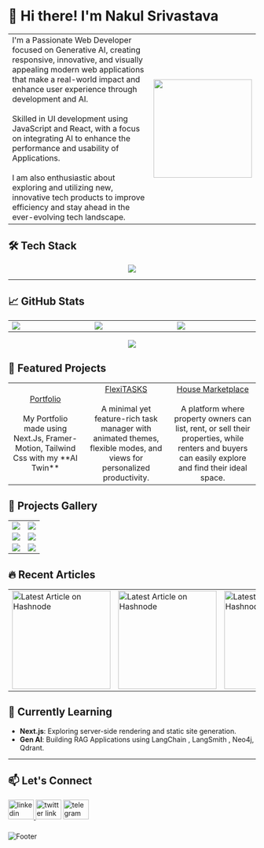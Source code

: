 <!-- ![Header](https://github.com/user-attachments/assets/1dbcad03-b128-41c0-83cf-fbb3d47b9e89) -->

# 👋 Hi there! I'm Nakul Srivastava
<div align="center">
  <table>
    <tr>
      <td width="500px">
        I'm a Passionate Web Developer focused on Generative AI, creating responsive, innovative, and visually appealing modern web applications that make a real-world impact and enhance user experience through development and AI.
        <br></br>
        Skilled in UI development using JavaScript and React, with a focus on integrating AI to enhance the performance and usability of Applications.
<br></br>
I am also enthusiastic about exploring and utilizing new, innovative tech products to improve efficiency and stay ahead in the ever-evolving tech landscape.
      </td>
      <td>
         <img height="200" border-radius="50%"
 src="https://media0.giphy.com/media/v1.Y2lkPTc5MGI3NjExdHp4ZDMwZGV6YmV4aThhaWFmamE1bjc3emNwOHFhZmsxa2NrNmlpaCZlcD12MV9pbnRlcm5hbF9naWZfYnlfaWQmY3Q9Zw/qgQUggAC3Pfv687qPC/giphy.gif"  />
      </td>
    </tr>
  </table>
  
</div>

<!--
###
I'm a Passionate Web Developer focused on Generative AI, creating responsive, innovative, and visually appealing modern web applications that make a real-world impact and enhance user experience through development and AI.

-->

###

## 🛠️ Tech Stack

<p align="center">
  <img src="https://skillicons.dev/icons?i=js,react,tailwind,redux,nextjs,github,ai,vercel" />
</p>

---

## 📈 GitHub Stats


<div align="center">
<table>
  <tr>
    <td width='425'>
      <img src='https://github-readme-stats.vercel.app/api?username=imnakul&show_icons=true&theme=tokyonight'/>
    </td>
    <td width='425'>
      <img src='https://github-readme-stats.vercel.app/api/top-langs/?username=imnakul&layout=compact&theme=tokyonight' />
    </td>
    <td width='425'>
      <img src='https://streak-stats.demolab.com?user=imnakul&theme=dracula'/>
    </td>
  </tr>
  
</table>
<img src='https://github-readme-activity-graph.vercel.app/graph?username=imnakul&radius=16&theme=react&area=true&order=5'/>

  <!--
![Nakul's GitHub Stats](https://github-readme-stats.vercel.app/api?username=imnakul&show_icons=true&theme=tokyonight)

![Top Languages](https://github-readme-stats.vercel.app/api/top-langs/?username=imnakul&layout=compact&theme=tokyonight)

![Streak Stats](https://streak-stats.demolab.com?user=imnakul&theme=dracula)

![Contribution Graph](https://github-readme-activity-graph.vercel.app/graph?username=imnakul&radius=16&theme=react&area=true&order=5)
-->
</div>


## 🚀 Featured Projects

<table> 
<tr>
  <td width='425' align='center' >
    <a href='https://nakul-srivastava-dev.vercel.app/'>Portfolio</a>
    <br></br>
My Portfolio made using Next.Js, Framer-Motion, Tailwind Css with my **AI Twin**
  </td>
  <td width='425' align='center'>
    <a href='https://flexitasks.vercel.app/' > FlexiTASKS </a>
    <br></br>
A minimal yet feature-rich task manager with animated themes, flexible modes, and views for personalized productivity.
  </td>
  <td width='425' align='center'>
    <a href='https://house-marketplace-webapp.vercel.app/'> House Marketplace </a>
    <br></br>
A platform where property owners can list, rent, or sell their properties, while renters and buyers can easily explore and find their ideal space.
  </td>
</tr>
</table>








## 🚀 Projects Gallery

<!--
<div align="left" >
  
![InterviewSphere](https://github.com/user-attachments/assets/43989307-b2b7-44a1-a960-021bc92ad0c9)
![Portfolio](https://github.com/user-attachments/assets/5777da9a-a07d-4675-95c6-eab747102deb)
![HouseMarketplace](https://github.com/user-attachments/assets/5d26a52e-a9f3-476a-bd36-1ce5a9335165)
![FlexiTasks](https://github.com/user-attachments/assets/e0910b0a-7938-4789-8537-739ed0269e63)
![ProductivePulse](https://github.com/user-attachments/assets/cb6b0539-8890-4e07-a5cc-3ba49cb99aa5)
![HashnodeArtileFinder](https://github.com/user-attachments/assets/74e0b47e-637a-4d22-b0b2-e01d7c1a6b0c)

</div>
-->

<table>
  <tr>
    <td> <img src='https://github.com/user-attachments/assets/43989307-b2b7-44a1-a960-021bc92ad0c9'/> </td>
    <td> <img src='https://github.com/user-attachments/assets/5777da9a-a07d-4675-95c6-eab747102deb'/> </td>
  </tr>
  <tr>
    <td> <img src='https://github.com/user-attachments/assets/5d26a52e-a9f3-476a-bd36-1ce5a9335165' /> </td>
    <td> <img src='https://github.com/user-attachments/assets/e0910b0a-7938-4789-8537-739ed0269e63' /> </td>
  </tr>
  <tr>
    <td> <img src='https://github.com/user-attachments/assets/cb6b0539-8890-4e07-a5cc-3ba49cb99aa5' /> </td>
    <td> <img src='https://github.com/user-attachments/assets/74e0b47e-637a-4d22-b0b2-e01d7c1a6b0c' /> </td>
  </tr>
  
</table>




## 🔥 Recent Articles
<!---
<div align="left">
  <a href="https://llmsinaction.hashnode.dev/agents-llms-and-apis-a-developers-guide-to-local-ai-and-cloud-deployment" ><img src="https://github.com/user-attachments/assets/061a2ca2-c547-44f7-98ef-bee9f35fcdbc" height="200px" alt="Latest Article on Hashnode"  /></a>
  <a href="https://aisimplified.hashnode.dev/decoding-ai-jargons-with-chai-chaicode" ><img src="https://github.com/user-attachments/assets/4d1e265d-aad9-475c-9150-b06707aabe72" height="200px" alt="Latest Article on Hashnode"  /></a>
  <a href="https://ragsimplified.hashnode.dev/series/advanced-rag-query-optimization-techniques" ><img src="https://github.com/user-attachments/assets/22559f1a-5e68-4b2f-bc55-52198e493519" height="200px" alt="Latest Article on Hashnode"  /></a>
</div>
-->
<div align='center'>
<table>
<tr>
  <td>
     <a href="https://llmsinaction.hashnode.dev/agents-llms-and-apis-a-developers-guide-to-local-ai-and-cloud-deployment" ><img src="https://github.com/user-attachments/assets/061a2ca2-c547-44f7-98ef-bee9f35fcdbc" height="200px" alt="Latest Article on Hashnode"  /></a>
  </td>
  <td>
    <a href="https://aisimplified.hashnode.dev/decoding-ai-jargons-with-chai-chaicode" ><img src="https://github.com/user-attachments/assets/4d1e265d-aad9-475c-9150-b06707aabe72" height="200px" alt="Latest Article on Hashnode"  /></a>
  </td>
  <td>
     <a href="https://ragsimplified.hashnode.dev/series/advanced-rag-query-optimization-techniques" ><img src="https://github.com/user-attachments/assets/22559f1a-5e68-4b2f-bc55-52198e493519" height="200px" alt="Latest Article on Hashnode"  /></a>
  </td>
</tr>
  
</table>
</div>


###



## 🌱 Currently Learning

- **Next.js**: Exploring server-side rendering and static site generation.
- **Gen AI**: Building RAG Applications using LangChain , LangSmith , Neo4j, Qdrant.

---

## 📫 Let's Connect

<div align="left">
   <a href="https://www.linkedin.com/in/imnakul/" target="_blank" > <img src="https://raw.githubusercontent.com/maurodesouza/profile-readme-generator/master/src/assets/icons/social/linkedin/default.svg" width="52" height="40" alt="linkedin Link" /> </a> 
  <a href="https://x.com/imnakul_1?t=kE6SVznWCPS3rCFFUEXPAg&s=09" target="_blank" >
  <img src="https://raw.githubusercontent.com/maurodesouza/profile-readme-generator/master/src/assets/icons/social/twitter/default.svg" width="52" height="40" alt="twitter link"  /></a>
  <a href="https://t.me/i_m_nakul" target="_blank" >
  <img src="https://raw.githubusercontent.com/maurodesouza/profile-readme-generator/master/src/assets/icons/social/telegram/default.svg" width="52" height="40" alt="telegram logo"  /></a>
</div>

###

![Footer](https://github.com/user-attachments/assets/3069c561-91a2-426f-8ff5-b4351980b3e7)
